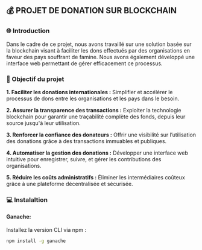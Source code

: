 ## :moneybag: PROJET DE DONATION SUR BLOCKCHAIN
### :globe_with_meridians: Introduction
<p>Dans le cadre de ce projet, nous avons travaillé sur une solution basée sur la blockchain visant à faciliter les dons effectués par des organisations en faveur des pays souffrant de famine. Nous avons également développé une interface web permettant de gérer efficacement ce processus.</p>

### :dart: Objectif du projet
<b>1. Faciliter les donations internationales :</b>
Simplifier et accélérer le processus de dons entre les organisations et les pays dans le besoin.

<b>2. Assurer la transparence des transactions :</b>
Exploiter la technologie blockchain pour garantir une traçabilité complète des fonds, depuis leur source jusqu'à leur utilisation.

<b>3. Renforcer la confiance des donateurs :</b>
Offrir une visibilité sur l’utilisation des donations grâce à des transactions immuables et publiques.

<b>4. Automatiser la gestion des donations :</b>
Développer une interface web intuitive pour enregistrer, suivre, et gérer les contributions des organisations.

<b>5. Réduire les coûts administratifs :</b>
Éliminer les intermédiaires coûteux grâce à une plateforme décentralisée et sécurisée.

### :computer: Instalaltion
#### Ganache:
Installez la version CLI via npm :
```bash
npm install -g ganache
```
